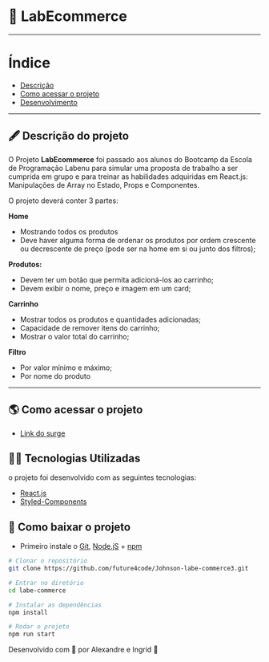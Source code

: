 #  🛒️ LabEcommerce
---


# Índice

- [Descrição](#-descrição-do-projeto)
- [Como acessar o projeto](#-como-acessar-o-projeto)
- [Desenvolvimento](#-desenvolvimento)

---

## 🖋 Descrição do projeto

O Projeto **LabEcommerce** foi passado aos alunos do Bootcamp da Escola de Programação Labenu para simular uma proposta de trabalho a ser cumprida em grupo e para treinar as habilidades adquiridas em React.js: Manipulações de Array no Estado, Props e Componentes.

O projeto deverá conter 3 partes:

**Home**
- Mostrando todos os produtos
- Deve haver alguma forma de ordenar os produtos por ordem crescente ou decrescente de preço (pode ser na home em si ou junto dos filtros);

**Produtos:**
- Devem ter um botão que permita adicioná-los ao carrinho;
- Devem exibir o nome, preço e imagem em um card;

**Carrinho**
- Mostrar todos os produtos e quantidades adicionadas;
- Capacidade de remover itens do carrinho;
- Mostrar o valor total do carrinho;

**Filtro**
- Por valor mínimo e máximo;
- Por nome do produto

---

## 🌎 Como acessar o projeto

- [Link do surge](http://naughty-growth.surge.sh/)


##  👨‍💻️  Tecnologias Utilizadas

o projeto foi desenvolvido com as seguintes tecnologias:

-   [React.js](https://pt-br.reactjs.org/docs/getting-started.html)
-   [Styled-Components](https://styled-components.com/docs)

## 💾 Como baixar o projeto

- Primeiro instale o [Git](https://git-scm.com/), [Node.jS](https://nodejs.org/pt-br/download/) + [npm](https://www.npmjs.com/get-npm)
```bash
# Clonar o repositório
git clone https://github.com/future4code/Johnson-labe-commerce3.git

# Entrar no diretório
cd labe-commerce

# Instalar as dependências
npm install

# Rodar o projeto
npm run start
```
Desenvolvido com 💙 por Alexandre e Ingrid 🤝
